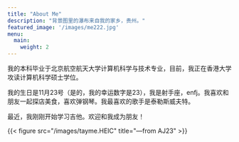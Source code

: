 ```yaml
---
title: "About Me"
description: "背景图里的瀑布来自我的家乡，贵州。"
featured_image: '/images/me222.jpg'
menu:
  main:
    weight: 2
---
```

我的本科毕业于北京航空航天大学计算机科学与技术专业，目前，我正在香港大学攻读计算机科学硕士学位。

我的生日是11月23号（是的，我的幸运数字是23），我是射手座，enfj。我喜欢和朋友一起探店美食，喜欢弹钢琴。我最喜欢的歌手是泰勒斯威夫特。

最近，我刚刚开始学习吉他。欢迎和我成为朋友！

{{< figure src="/images/tayme.HEIC" title="—from AJ23"  >}}
